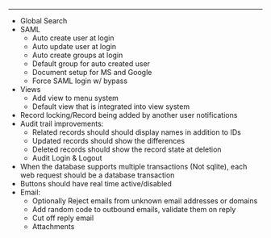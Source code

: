 

---

- Global Search
- SAML
  - Auto create user at login
  - Auto update user at login
  - Auto create groups at login
  - Default group for auto created user
  - Document setup for MS and Google
  - Force SAML login w/ bypass
- Views
  - Add view to menu system
  - Default view that is integrated into view system
- Record locking/Record being added by another user notifications
- Audit trail improvements:
  - Related records should should display names in addition to IDs
  - Updated records should show the differences
  - Deleted records should show the record state at deletion
  - Audit Login & Logout
- When the database supports multiple transactions (Not sqlite), each web request should be a database transaction
- Buttons should have real time active/disabled
- Email:
  - Optionally Reject emails from unknown email addresses or domains
  - Add random code to outbound emails, validate them on reply
  - Cut off reply email
  - Attachments


